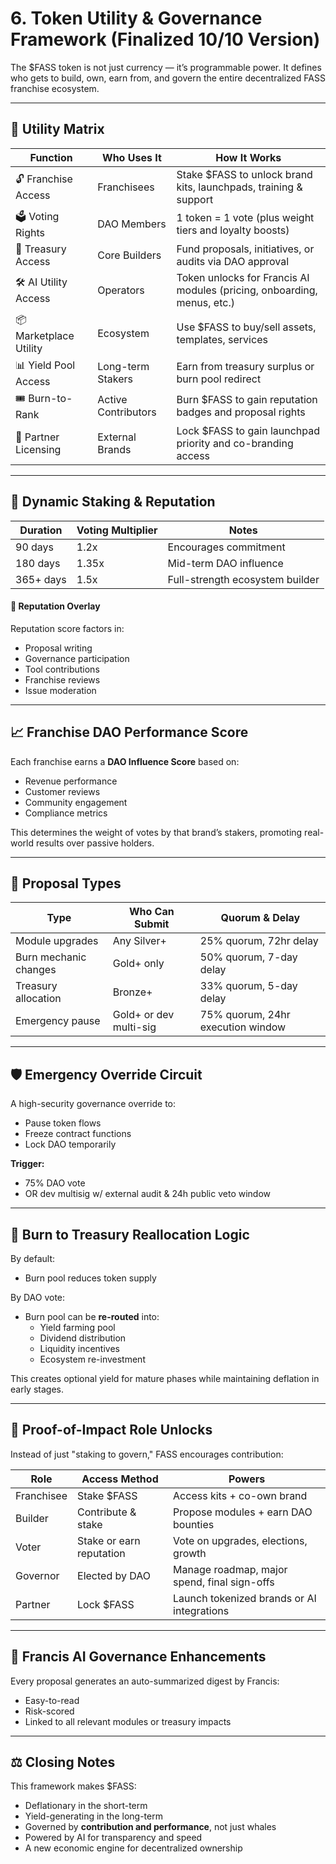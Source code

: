 # 6. Token Utility & Governance Framework (Finalized 10/10 Version)

The $FASS token is not just currency — it’s programmable power. It defines who gets to build, own, earn from, and govern the entire decentralized FASS franchise ecosystem.

---

## 🧰 Utility Matrix

| Function | Who Uses It | How It Works |
|---------|-------------|--------------|
| 🔓 Franchise Access | Franchisees | Stake $FASS to unlock brand kits, launchpads, training & support |
| 🗳 Voting Rights | DAO Members | 1 token = 1 vote (plus weight tiers and loyalty boosts) |
| 💼 Treasury Access | Core Builders | Fund proposals, initiatives, or audits via DAO approval |
| 🛠 AI Utility Access | Operators | Token unlocks for Francis AI modules (pricing, onboarding, menus, etc.) |
| 📦 Marketplace Utility | Ecosystem | Use $FASS to buy/sell assets, templates, services |
| 📊 Yield Pool Access | Long-term Stakers | Earn from treasury surplus or burn pool redirect |
| 🎟 Burn-to-Rank | Active Contributors | Burn $FASS to gain reputation badges and proposal rights |
| 🧩 Partner Licensing | External Brands | Lock $FASS to gain launchpad priority and co-branding access |

---

## 🔁 Dynamic Staking & Reputation

| Duration | Voting Multiplier | Notes |
|----------|-------------------|-------|
| 90 days | 1.2x | Encourages commitment |
| 180 days | 1.35x | Mid-term DAO influence |
| 365+ days | 1.5x | Full-strength ecosystem builder |

#### 🧠 Reputation Overlay
Reputation score factors in:
- Proposal writing
- Governance participation
- Tool contributions
- Franchise reviews
- Issue moderation

---

## 📈 Franchise DAO Performance Score

Each franchise earns a **DAO Influence Score** based on:
- Revenue performance
- Customer reviews
- Community engagement
- Compliance metrics

This determines the weight of votes by that brand’s stakers, promoting real-world results over passive holders.

---

## 🧠 Proposal Types

| Type | Who Can Submit | Quorum & Delay |
|------|----------------|----------------|
| Module upgrades | Any Silver+ | 25% quorum, 72hr delay |
| Burn mechanic changes | Gold+ only | 50% quorum, 7-day delay |
| Treasury allocation | Bronze+ | 33% quorum, 5-day delay |
| Emergency pause | Gold+ or dev multi-sig | 75% quorum, 24hr execution window |

---

## 🛡 Emergency Override Circuit

A high-security governance override to:
- Pause token flows
- Freeze contract functions
- Lock DAO temporarily

**Trigger:**  
- 75% DAO vote  
- OR dev multisig w/ external audit & 24h public veto window

---

## 🔁 Burn to Treasury Reallocation Logic

By default:
- Burn pool reduces token supply

By DAO vote:
- Burn pool can be **re-routed** into:
  - Yield farming pool
  - Dividend distribution
  - Liquidity incentives
  - Ecosystem re-investment

This creates optional yield for mature phases while maintaining deflation in early stages.

---

## 🧩 Proof-of-Impact Role Unlocks

Instead of just "staking to govern," FASS encourages contribution:

| Role | Access Method | Powers |
|------|---------------|--------|
| Franchisee | Stake $FASS | Access kits + co-own brand |
| Builder | Contribute & stake | Propose modules + earn DAO bounties |
| Voter | Stake or earn reputation | Vote on upgrades, elections, growth |
| Governor | Elected by DAO | Manage roadmap, major spend, final sign-offs |
| Partner | Lock $FASS | Launch tokenized brands or AI integrations |

---

## 🤖 Francis AI Governance Enhancements

Every proposal generates an auto-summarized digest by Francis:
- Easy-to-read
- Risk-scored
- Linked to all relevant modules or treasury impacts

---

## ⚖️ Closing Notes

This framework makes $FASS:

- Deflationary in the short-term
- Yield-generating in the long-term
- Governed by **contribution and performance**, not just whales
- Powered by AI for transparency and speed
- A new economic engine for decentralized ownership

